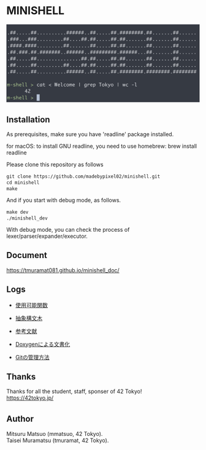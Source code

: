 # MINISHELL
![Image 1](assets/screen_shot1.png)

## Installation
As prerequisites, make sure you have 'readline' package installed.

for macOS: to install GNU readline, you need to use homebrew: brew install readline

Please clone this repository as follows

```
git clone https://github.com/madebypixel02/minishell.git
cd minishell
make
```
And if you start with debug mode, as follows.
```
make dev
./minishell_dev
```
With debug mode, you can check the process of lexer/parser/expander/executor.

## Document
https://tmuramat081.github.io/minishell_doc/

## Logs
- [使用可能関数](/assets/funcs.pdf)

- [抽象構文木](/assets/ast.pdf)

- [参考文献](/assets/ref.pdf)

- [Doxygenによる文書化](/assets/doxygen.pdf)

- [Gitの管理方法](/assets/git_manage.pdf)


## Thanks
Thanks for all the student, staff, sponser of 42 Tokyo!  
https://42tokyo.jp/

## Author 　
Mitsuru Matsuo (mmatsuo, 42 Tokyo).  
Taisei Muramatsu (tmuramat, 42 Tokyo). 


